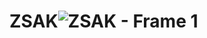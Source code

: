 # ZSAK![ZSAK - Frame 1](https://github.com/TAdrian99/ZSAK/assets/150531076/5b5357df-25d1-44c4-8d12-40a5836509f8)
